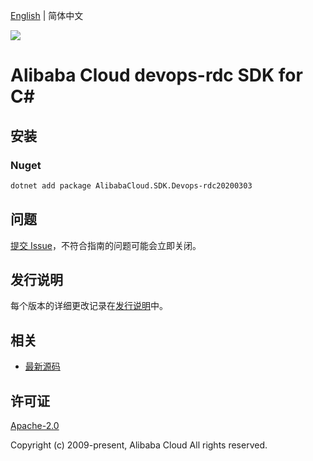 [English](README.md) | 简体中文

![](https://aliyunsdk-pages.alicdn.com/icons/AlibabaCloud.svg)

# Alibaba Cloud devops-rdc SDK for C#

## 安装

### Nuget

```bash
dotnet add package AlibabaCloud.SDK.Devops-rdc20200303
```

## 问题

[提交 Issue](https://github.com/aliyun/alibabacloud-csharp-sdk/issues/new)，不符合指南的问题可能会立即关闭。

## 发行说明

每个版本的详细更改记录在[发行说明](./ChangeLog.md)中。

## 相关

* [最新源码](https://github.com/aliyun/alibabacloud-csharp-sdk/)

## 许可证

[Apache-2.0](http://www.apache.org/licenses/LICENSE-2.0)

Copyright (c) 2009-present, Alibaba Cloud All rights reserved.
